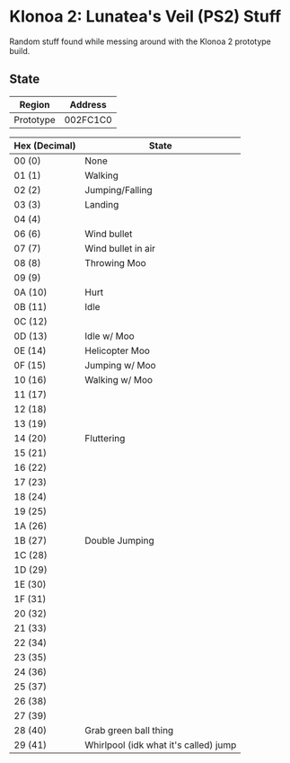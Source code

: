 # Klonoa 2: Lunatea's Veil (PS2) Stuff
Random stuff found while messing around with the Klonoa 2 prototype build.

## State
| Region    | Address  |
|-----------|----------|
| Prototype | 002FC1C0 |

| Hex (Decimal) | State                                 |
|---------------|---------------------------------------|
| 00 (0)        | None                                  |
| 01 (1)        | Walking                               |
| 02 (2)        | Jumping/Falling                       |
| 03 (3)        | Landing                               |
| 04 (4)        |                                       |
| 06 (6)        | Wind bullet                           |
| 07 (7)        | Wind bullet in air                    |
| 08 (8)        | Throwing Moo                          |
| 09 (9)        |                                       |
| 0A (10)       | Hurt                                  |
| 0B (11)       | Idle                                  |
| 0C (12)       |                                       |
| 0D (13)       | Idle w/ Moo                           |
| 0E (14)       | Helicopter Moo                        |
| 0F (15)       | Jumping w/ Moo                        |
| 10 (16)       | Walking w/ Moo                        |
| 11 (17)       |                                       |
| 12 (18)       |                                       |
| 13 (19)       |                                       |
| 14 (20)       | Fluttering                            |
| 15 (21)       |                                       |
| 16 (22)       |                                       |
| 17 (23)       |                                       |
| 18 (24)       |                                       |
| 19 (25)       |                                       |
| 1A (26)       |                                       |
| 1B (27)       | Double Jumping                        |
| 1C (28)       |                                       |
| 1D (29)       |                                       |
| 1E (30)       |                                       |
| 1F (31)       |                                       |
| 20 (32)       |                                       |
| 21 (33)       |                                       |
| 22 (34)       |                                       |
| 23 (35)       |                                       |
| 24 (36)       |                                       |
| 25 (37)       |                                       |
| 26 (38)       |                                       |
| 27 (39)       |                                       |
| 28 (40)       | Grab green ball thing                 |
| 29 (41)       | Whirlpool (idk what it's called) jump |
